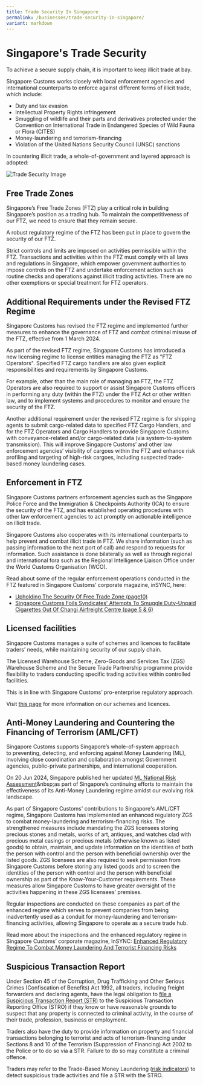 ```yaml
---
title: Trade Security In Singapore
permalink: /businesses/trade-security-in-singapore/
variant: markdown
---
```

# Singapore's Trade Security

To achieve a secure supply chain, it is important to keep illicit trade at bay.

Singapore Customs works closely with local enforcement agencies and international counterparts to enforce against different forms of illicit trade, which include:

- Duty and tax evasion
- Intellectual Property Rights infringement
- Smuggling of wildlife and their parts and derivatives protected under the Convention on International Trade in Endangered Species of Wild Fauna or Flora (CITES)
- Money-laundering and terrorism-financing
- Violation of the United Nations Security Council (UNSC) sanctions

In countering illicit trade, a whole-of-government and layered approach is adopted:

![Trade Security Image](/images/trade-security-image.png)

## Free Trade Zones

Singapore’s Free Trade Zones (FTZ) play a critical role in building Singapore’s position as a trading hub. To maintain the competitiveness of our FTZ, we need to ensure that they remain secure.

A robust regulatory regime of the FTZ has been put in place to govern the security of our FTZ.

Strict controls and limits are imposed on activities permissible within the FTZ. Transactions and activities within the FTZ must comply with all laws and regulations in Singapore, which empower government authorities to impose controls on the FTZ and undertake enforcement action such as routine checks and operations against illicit trading activities. There are no other exemptions or special treatment for FTZ operators.

## Additional Requirements under the Revised FTZ Regime

Singapore Customs has revised the FTZ regime and implemented further measures to enhance the governance of FTZ and combat criminal misuse of the FTZ, effective from 1 March 2024.

As part of the revised FTZ regime, Singapore Customs has introduced a new licensing regime to license entities managing the FTZ as "FTZ Operators". Specified FTZ cargo handlers are also given explicit responsibilities and requirements by Singapore Customs.

For example, other than the main role of managing an FTZ, the FTZ Operators are also required to support or assist Singapore Customs officers in performing any duty (within the FTZ) under the FTZ Act or other written law, and to implement systems and procedures to monitor and ensure the security of the FTZ.

Another additional requirement under the revised FTZ regime is for shipping agents to submit cargo-related data to specified FTZ Cargo Handlers, and for the FTZ Operators and Cargo Handlers to provide Singapore Customs with conveyance-related and/or cargo-related data (via system-to-system transmission). This will improve Singapore Customs’ and other law enforcement agencies’ visibility of cargoes within the FTZ and enhance risk profiling and targeting of high-risk cargoes, including suspected trade-based money laundering cases.

## Enforcement in FTZ

Singapore Customs partners enforcement agencies such as the Singapore Police Force and the Immigration &amp; Checkpoints Authority (ICA) to ensure the security of the FTZ, and has established operating procedures with other law enforcement agencies to act promptly on actionable intelligence on illicit trade. 

Singapore Customs also cooperates with its international counterparts to help prevent and combat illicit trade in FTZ. We share information (such as passing information to the next port of call) and respond to requests for information. Such assistance is done bilaterally as well as through regional and international fora such as the Regional Intelligence Liaison Office under the World Customs Organisation (WCO).

Read about some of the regular enforcement operations conducted in the FTZ featured in Singapore Customs’ corporate magazine, inSYNC, here:

 - [Upholding The Security Of Free Trade Zone (page10)](/news-and-media/publications/2017-10-01-Issue47.pdf)
 - [Singapore Customs Foils Syndicates’ Attempts To Smuggle Duty-Unpaid Cigarettes Out Of Changi Airfreight Centre (page 5 &amp; 6)](/news-and-media/publications/2018-01-01-Issue48.pdf)
 
## Licensed facilities

Singapore Customs manages a suite of schemes and licences to facilitate traders’ needs, while maintaining security of our supply chain.

The Licensed Warehouse Scheme, Zero-Goods and Services Tax (ZGS) Warehouse Scheme and the Secure Trade Partnership programme provide flexibility to traders conducting specific trading activities within controlled facilities.

This is in line with Singapore Customs’ pro-enterprise regulatory approach.

Visit [this page](/businesses/customs-schemes-licences-framework/overview) for more information on our schemes and licences.

## Anti-Money Laundering and Countering the Financing of Terrorism (AML/CFT)

Singapore Customs&nbsp;supports Singapore’s whole-of-system approach to&nbsp;preventing, detecting, and enforcing against Money Laundering (ML), involving close coordination and collaboration amongst Government agencies, public-private partnerships, and international cooperation.

On 20 Jun 2024, Singapore published her updated&nbsp;[ML National Risk Assessment](https://www.mas.gov.sg/publications/monographs-or-information-paper/2024/money-laundering-national-risk-assessment "https://www.mas.gov.sg/publications/monographs-or-information-paper/2024/money-laundering-national-risk-assessment")&nbsp;as part of Singapore’s continuing efforts to maintain the effectiveness of its Anti-Money&nbsp;Laundering regime amidst our evolving risk landscape.

As part of Singapore Customs' contributions to Singapore's AML/CFT regime, Singapore Customs has implemented an enhanced regulatory ZGS to combat money-laundering and terrorism-financing risks. The strengthened measures include mandating the ZGS licensees storing precious stones and metals, works of art, antiques, and watches clad with precious metal casings or precious metals (otherwise known as listed goods) to obtain, maintain, and update information on the identities of both the person with control and the person with beneficial ownership over the listed goods. ZGS licensees are also required to seek permission from Singapore Customs before storing any listed goods and to screen the identities of the person with control and the person with beneficial ownership as part of the Know-Your-Customer requirements. These measures allow Singapore Customs to have greater oversight of the activities happening in these ZGS licensees’ premises.

Regular inspections are conducted on these companies as part of the enhanced regime which serves to prevent companies from being inadvertently used as a conduit for money-laundering and terrorism-financing activities, allowing Singapore to operate as a secure trade hub.

Read more about the inspections and the enhanced regulatory regime in Singapore Customs’ corporate magazine, InSYNC: [Enhanced Regulatory Regime To Combat Money Laundering And Terrorist Financing Risks](/news-and-media/publications/2018-04-01-Issue49.pdf)

## Suspicious Transaction Report

Under Section 45 of the Corruption, Drug Trafficking and Other Serious Crimes (Confiscation of Benefits) Act 1992, all traders, including freight forwarders and declaring agents, have the legal obligation to [file a Suspicious Transaction Report (STR)](http://www.police.gov.sg/sonar) to the Suspicious Transaction Reporting Office (STRO) if they know or have reasonable grounds to suspect that any property is connected to criminal activity, in the course of their trade, profession, business or employment.

Traders also have the duty to provide information on property and financial transactions belonging to terrorist and acts of terrorism-financing under Sections 8 and 10 of the Terrorism (Suppression of Financing) Act 2002 to the Police or to do so via a STR. Failure to do so may constitute a criminal offence.

Traders may refer to the Trade-Based Money Laundering (<a href="/files/Updated_TBML_risk_indicators.pdf" rel="noopener noreferrer nofollow" target="_blank">risk indicators</a>) to detect suspicious trade activities  and file a STR with the STRO.